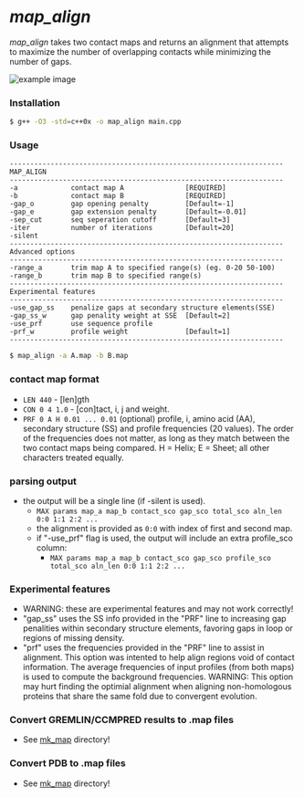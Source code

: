 # _map_align_
_map_align_ takes two contact maps and returns an alignment that attempts to maximize the number of overlapping contacts while minimizing the number of gaps.


![example image](https://raw.githubusercontent.com/sokrypton/map_align/master/map_align_fig.png)

### Installation
```sh
$ g++ -O3 -std=c++0x -o map_align main.cpp
```

### Usage
```
-------------------------------------------------------------------
MAP_ALIGN
-------------------------------------------------------------------
-a             contact map A               [REQUIRED]
-b             contact map B               [REQUIRED]
-gap_o         gap opening penalty         [Default=-1]
-gap_e         gap extension penalty       [Default=-0.01]
-sep_cut       seq seperation cutoff       [Default=3]
-iter          number of iterations        [Default=20]
-silent
-------------------------------------------------------------------
Advanced options
-------------------------------------------------------------------
-range_a       trim map A to specified range(s) (eg. 0-20 50-100)
-range_b       trim map B to specified range(s)
-------------------------------------------------------------------
Experimental features
-------------------------------------------------------------------
-use_gap_ss    penalize gaps at secondary structure elements(SSE)
-gap_ss_w      gap penality weight at SSE  [Default=2]
-use_prf       use sequence profile
-prf_w         profile weight              [Default=1]
-------------------------------------------------------------------
```
```sh
$ map_align -a A.map -b B.map
```

### contact map format
- ```LEN 440``` - [len]gth
- ```CON 0 4 1.0```  - [con]tact, i, j and weight.
- ```PRF 0 A H 0.01 ... 0.01``` (optional) profile, i, amino acid (AA), secondary structure (SS) and profile frequencies (20 values). The order of the frequencies does not matter, as long as they match between the two contact maps being compared. H = Helix; E = Sheet; all other characters treated equally.

### parsing output
*  the output will be a single line (if -silent is used).
   * ```MAX params map_a map_b contact_sco gap_sco total_sco aln_len 0:0 1:1 2:2 ...```
   * the alignment is provided as ```0:0``` with index of first and second map.
   * if "-use_prf" flag is used, the output will include an extra profile_sco column:
      * ```MAX params map_a map_b contact_sco gap_sco profile_sco total_sco aln_len 0:0 1:1 2:2 ...```
      
### Experimental features
- WARNING: these are experimental features and may not work correctly!
- "gap_ss" uses the SS info provided in the "PRF" line to increasing gap penalities within secondary structure elements, favoring gaps in loop or regions of missing density. 
- "prf" uses the frequencies provided in the "PRF" line to assist in alignment. This option was intented to help align regions void of contact information.  The average frequencies of input profiles (from both maps) is used to compute the background frequencies. WARNING: This option may hurt finding the optimial alignment when aligning non-homologous proteins that share the same fold due to convergent evolution.

### Convert GREMLIN/CCMPRED results to .map files
* See [mk_map](https://github.com/sokrypton/map_align/tree/master/mk_map) directory!

### Convert PDB to .map files 
* See [mk_map](https://github.com/sokrypton/map_align/tree/master/mk_map) directory!
